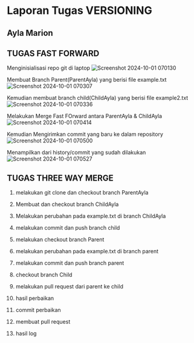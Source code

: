 #  **Laporan Tugas VERSIONING**
## Ayla Marion
## TUGAS FAST FORWARD
Menginisialisasi repo git di laptop
![Screenshot 2024-10-01 070130](https://github.com/user-attachments/assets/aea21d7c-86e2-40e1-b8e8-a899cc63b3f6)

Membuat Branch Parent(ParentAyla) yang berisi file example.txt
![Screenshot 2024-10-01 070307](https://github.com/user-attachments/assets/6548ca02-23a9-4430-8cf8-73b11bc0edae)

Kemudian membuat branch child(ChildAyla) yang berisi file example2.txt
![Screenshot 2024-10-01 070336](https://github.com/user-attachments/assets/b6b12f3d-6ffa-403d-b549-078809bacdf2)

Melakukan Merge Fast FOrward antara ParentAyla & ChildAyla
![Screenshot 2024-10-01 070414](https://github.com/user-attachments/assets/a77e2b55-f383-4ea9-8249-410eddf45de6)

Kemudian Mengirimkan commit yang baru ke dalam repository
![Screenshot 2024-10-01 070500](https://github.com/user-attachments/assets/3243c6ba-c7b7-43e9-9783-c378e08127a6)

Menampilkan dari history/commit yang sudah dilakukan
![Screenshot 2024-10-01 070527](https://github.com/user-attachments/assets/449f76d3-c3a4-495d-ac2a-305c7209e83e)


## TUGAS THREE WAY MERGE
1.  melakukan git clone dan checkout branch ParentAyla

2. Membuat dan checkout branch ChildAyla

3. Melakukan perubahan pada example.txt di branch ChildAyla

4. melakukan commit dan push branch child

5. melakukan checkout branch Parent

6. melakukan perubahan pada example.txt di branch parent

7. melakukan commit dan push branch parent

8. checkout branch Child

9. melakukan pull request dari parent ke child

10. hasil perbaikan

11. commit perbaikan

12. membuat pull request

13. hasil log
